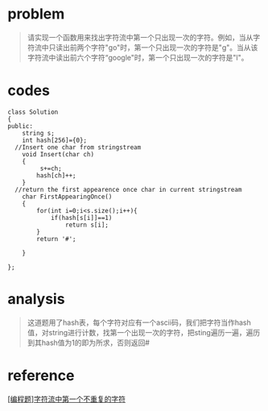 # problem
>请实现一个函数用来找出字符流中第一个只出现一次的字符。例如，当从字符流中只读出前两个字符"go"时，第一个只出现一次的字符是"g"。当从该字符流中读出前六个字符“google"时，第一个只出现一次的字符是"l"。

# codes
```
class Solution
{
public:
    string s;
    int hash[256]={0};
  //Insert one char from stringstream
    void Insert(char ch)
    {
         s+=ch;
        hash[ch]++;
    }
  //return the first appearence once char in current stringstream
    char FirstAppearingOnce()
    {
        for(int i=0;i<s.size();i++){
            if(hash[s[i]]==1)
                return s[i];
        }
        return '#';
    
    }

};

```

# analysis
>这道题用了hash表，每个字符对应有一个ascii码，我们把字符当作hash值，对string进行计数，找第一个出现一次的字符，把sting遍历一遍，遍历到其hash值为1的即为所求，否则返回#
# reference
[[编程题]字符流中第一个不重复的字符][1]

[1]: https://www.nowcoder.com/questionTerminal/00de97733b8e4f97a3fb5c680ee10720